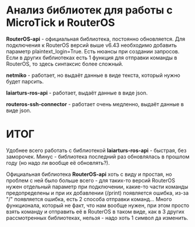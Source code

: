 # Анализ библиотек для работы с MicroTick и RouterOS

**RouterOS-api** - официальная библиотека, постоянно обновляется. Для подключения к RouterOS версий выше v6.43 необходимо добавить параметр plaintext_login=True.
Есть нюансы при создании запросов. Если в других библиотеках есть 1 функция для отправки команды в RouterOS, то здесь синтаксис более сложный. 

**netmiko** - работает, но выдаёт данные в виде текста, который нужно будет парсить.

**laiarturs-ros-api** - работает, выдаёт данные в виде json.

**routeros-ssh-connector** - работает очень медленно, выдаёт данные в виде json.



# ИТОГ

Удобнее всего работать с библиотекой **laiarturs-ros-api** - быстрая, без заморочек. Минус - библиотека последний раз обновлялась в прошлом году (но надо ли вообще её обновлять?). 

Официальная библиотека **RouterOS-api** хоть с виду и простая, но проблем с ней было больше всего - для таких-то версий RouterOS нужен отдельный параметр при подключении, 
какие-то части команды предопределены и при их добавлении (/print) появляется ошибка, из-за "/" появляется ошибка, есть 2 способа отправки команд... 
Много функционала, который не факт, что нам вообще нужен, при этом просто взять команду и отправить её в RouterOS в таком виде, как в 3 других рассмотренных библиотеках, нельзя - надо хоть 1 символ да изменить.
